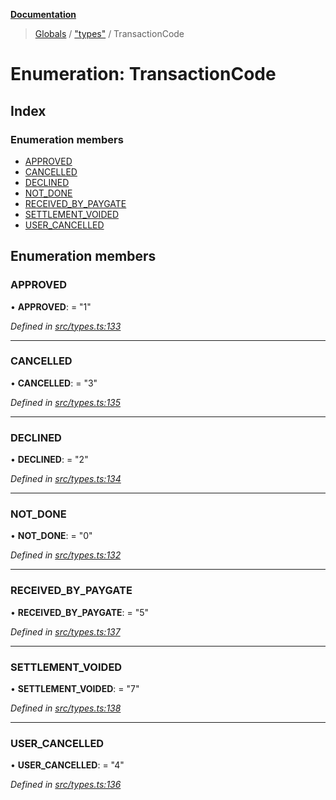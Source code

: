 **[Documentation](../README.md)**

> [Globals](../README.md) / ["types"](../modules/_types_.md) / TransactionCode

# Enumeration: TransactionCode

## Index

### Enumeration members

- [APPROVED](_types_.transactioncode.md#approved)
- [CANCELLED](_types_.transactioncode.md#cancelled)
- [DECLINED](_types_.transactioncode.md#declined)
- [NOT_DONE](_types_.transactioncode.md#not_done)
- [RECEIVED_BY_PAYGATE](_types_.transactioncode.md#received_by_paygate)
- [SETTLEMENT_VOIDED](_types_.transactioncode.md#settlement_voided)
- [USER_CANCELLED](_types_.transactioncode.md#user_cancelled)

## Enumeration members

### APPROVED

• **APPROVED**: = "1"

_Defined in [src/types.ts:133](https://github.com/distributhor/paygate-sdk/blob/c181cfd/src/types.ts#L133)_

---

### CANCELLED

• **CANCELLED**: = "3"

_Defined in [src/types.ts:135](https://github.com/distributhor/paygate-sdk/blob/c181cfd/src/types.ts#L135)_

---

### DECLINED

• **DECLINED**: = "2"

_Defined in [src/types.ts:134](https://github.com/distributhor/paygate-sdk/blob/c181cfd/src/types.ts#L134)_

---

### NOT_DONE

• **NOT_DONE**: = "0"

_Defined in [src/types.ts:132](https://github.com/distributhor/paygate-sdk/blob/c181cfd/src/types.ts#L132)_

---

### RECEIVED_BY_PAYGATE

• **RECEIVED_BY_PAYGATE**: = "5"

_Defined in [src/types.ts:137](https://github.com/distributhor/paygate-sdk/blob/c181cfd/src/types.ts#L137)_

---

### SETTLEMENT_VOIDED

• **SETTLEMENT_VOIDED**: = "7"

_Defined in [src/types.ts:138](https://github.com/distributhor/paygate-sdk/blob/c181cfd/src/types.ts#L138)_

---

### USER_CANCELLED

• **USER_CANCELLED**: = "4"

_Defined in [src/types.ts:136](https://github.com/distributhor/paygate-sdk/blob/c181cfd/src/types.ts#L136)_
